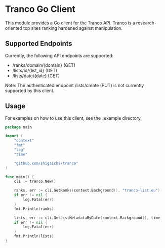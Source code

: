 # Tranco Go Client

This module provides a Go client for
the [Tranco API](https://tranco-list.eu/api_documentation). [Tranco](https://tranco-list.eu/) is a research-oriented top
sites ranking hardened against
manipulation.

## Supported Endpoints

Currently, the following API endpoints are supported:

* /ranks/domain/{domain} (GET)
* /lists/id/{list_id} (GET)
* /lists/date/{date} (GET)

Note: The authenticated endpoint /lists/create (PUT) is not currently supported by this client.

## Usage

For examples on how to use this client, see the _example directory.

```go
package main

import (
	"context"
	"fmt"
	"log"
	"time"

	"github.com/shigaichi/tranco"
)

func main() {
	cli := tranco.New()

	ranks, err := cli.GetRanks(context.Background(), "tranco-list.eu")
	if err != nil {
		log.Fatal(err)
	}
	fmt.Println(ranks)

	lists, err := cli.GetListMetadataByDate(context.Background(), time.Date(2023, 1, 2, 0, 0, 0, 0, time.Local))
	if err != nil {
		log.Fatal(err)
	}
	fmt.Println(lists)
}
```


